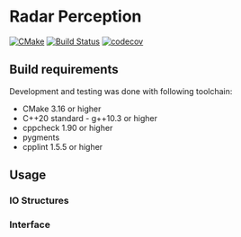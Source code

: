 # Radar Perception

[![CMake](https://github.com/borodziejciesla/radar_perception/actions/workflows/cmake.yml/badge.svg)](https://github.com/borodziejciesla/radar_perception/actions/workflows/cmake.yml)
[![Build Status](https://app.travis-ci.com/borodziejciesla/radar_perception.svg?branch=main)](https://app.travis-ci.com/borodziejciesla/radar_perception)
[![codecov](https://codecov.io/gh/borodziejciesla/radar_perception/branch/main/graph/badge.svg?token=OYQ0DULV68)](https://codecov.io/gh/borodziejciesla/radar_perception)

## Build requirements
Development and testing was done with following toolchain:
  * CMake 3.16 or higher
  * C++20 standard - g++10.3 or higher
  * cppcheck 1.90 or higher
  * pygments
  * cpplint 1.5.5 or higher

## Usage

### IO Structures

### Interface
